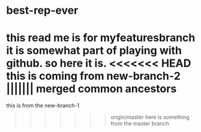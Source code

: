 # best-rep-ever
this read me is for myfeaturesbranch
it is somewhat part of playing with github.
so here it is.
<<<<<<< HEAD
this is coming from new-branch-2
||||||| merged common ancestors
=======
this is from the new-branch-1
>>>>>>> origin/master
here is something from the master branch
